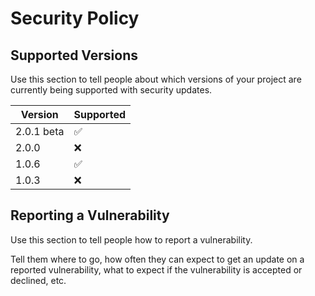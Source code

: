 # Security Policy

## Supported Versions

Use this section to tell people about which versions of your project are
currently being supported with security updates.

| Version | Supported          |
| ------- | ------------------ |
| 2.0.1 beta   | :white_check_mark: |
| 2.0.0   | :x:                |
| 1.0.6   | :white_check_mark: |
| 1.0.3   | :x:                |

## Reporting a Vulnerability

Use this section to tell people how to report a vulnerability.

Tell them where to go, how often they can expect to get an update on a
reported vulnerability, what to expect if the vulnerability is accepted or
declined, etc.
